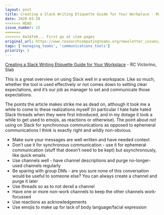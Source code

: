 ```yaml
---
layout: post
title: Creating a Slack Writing Etiquette Guide for Your Workplace - RC Victorino, Slab
date: 2020-03-20
<<<<<<< HEAD
issue_number: 15
=======
>>>>>>> 0a34fe0... First go at item pages
original_url: https://www.researchcomputingteams.org/newsletter_issues/0015
tags: ['managing_teams', 'communications_tools']
priority: 3
---
```


<!-- markdownlint-disable MD033 -->
<!-- markdownlint-disable MD041 -->
<!-- markdownlint-disable MD049 -->

[Creating a Slack Writing Etiquette Guide for Your Workplace](https://slab.com/blog/slack-etiquette-guide/) - RC Victorino, Slab

This is a great overview on using Slack well in a workspace.  Like so much, whether the tool is used effectively or not comes down to setting clear expectations, and it’s our job as manager to set and communicate those expectations.

The points the article makes strike me as dead on, although it took me a while to come to these realizations myself (in particular I hate hate hated Slack threads when they were first introduced, and in my dotage it took a while to get used to emojis, as reactions or otherwise).  The point about *not* using on Slack for synchronous communications as opposed to ephemeral communications I think is exactly right and wildly non-obvious.

- Make sure your messages are well written and have needed context
- Don’t use it for synchronous communication - use it for ephemeral communication (stuff that doesn’t need to be kept) but asynchronously, like quick emails
- Use channels well - have channel descriptions and purge no-longer-used channels regularly
- Be sparing with group DMs - are you sure none of this conversation would be useful to someone else?  You can always create a channel and purge it later
- Use threads so as to not derail a channel
- Have one or more non-work channels to keep the other channels work-focussed
- Use reactions as acknowledgements
- Use emojis to make up for lack of body language/facial expression